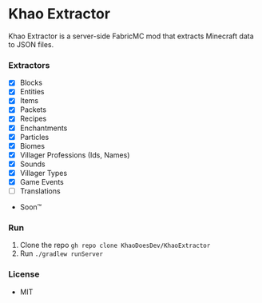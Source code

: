 # Khao Extractor
Khao Extractor is a server-side FabricMC mod that extracts Minecraft data to JSON files.

### Extractors
- [x] Blocks
- [x] Entities
- [x] Items
- [x] Packets
- [x] Recipes
- [x] Enchantments
- [x] Particles
- [x] Biomes
- [x] Villager Professions (Ids, Names)
- [x] Sounds
- [x] Villager Types
- [x] Game Events
- [ ] Translations
- Soon™

### Run
1. Clone the repo `gh repo clone KhaoDoesDev/KhaoExtractor`
2. Run `./gradlew runServer`

### License
- MIT
